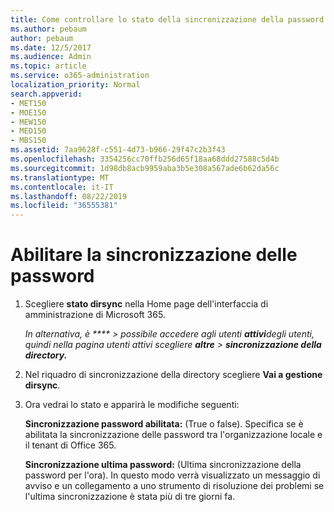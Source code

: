 ```yaml
---
title: Come controllare lo stato della sincronizzazione della password
ms.author: pebaum
author: pebaum
ms.date: 12/5/2017
ms.audience: Admin
ms.topic: article
ms.service: o365-administration
localization_priority: Normal
search.appverid:
- MET150
- MOE150
- MEW150
- MED150
- MBS150
ms.assetid: 7aa9628f-c551-4d73-b966-29f47c2b3f43
ms.openlocfilehash: 3354256cc70ffb256d65f18aa68ddd27588c5d4b
ms.sourcegitcommit: 1d98db8acb9959aba3b5e308a567ade6b62da56c
ms.translationtype: MT
ms.contentlocale: it-IT
ms.lasthandoff: 08/22/2019
ms.locfileid: "36555381"
---
```

# <a name="enable-password-sync"></a>Abilitare la sincronizzazione delle password

1.  Scegliere **stato dirsync** nella Home page dell'interfaccia di amministrazione di Microsoft 365. 
    
     *In alternativa, è **** \> possibile accedere agli utenti **attivi**degli utenti, quindi nella pagina utenti attivi scegliere **altre** \> **sincronizzazione della directory.*** 
    
2. Nel riquadro di sincronizzazione della directory scegliere **Vai a gestione dirsync**. 
    
3. Ora vedrai lo stato e apparirà le modifiche seguenti:
    
    **Sincronizzazione password abilitata:** (True o false). Specifica se è abilitata la sincronizzazione delle password tra l'organizzazione locale e il tenant di Office 365. 
    
    **Sincronizzazione ultima password:** (Ultima sincronizzazione della password per l'ora). In questo modo verrà visualizzato un messaggio di avviso e un collegamento a uno strumento di risoluzione dei problemi se l'ultima sincronizzazione è stata più di tre giorni fa. 
    

